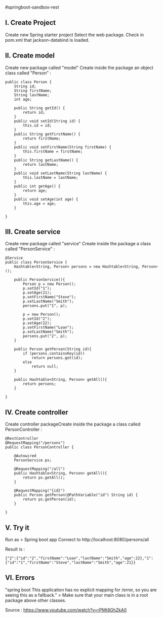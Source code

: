#springboot-sandbox-rest

I. Create Project
---

Create new Spring starter project
Select the web package.
Check in pom.xml that jackson-databind is loaded.

II. Create model
---

Create new package called "model"
Create inside the package an object class called "Person" : 
```
public class Person {
	String id;
	String firstName;
	String lastName;
	int age;
	
	public String getId() {
		return id;
	}
	public void setId(String id) {
		this.id = id;
	}
	public String getFirstName() {
		return firstName;
	}
	public void setFirstName(String firstName) {
		this.firstName = firstName;
	}
	public String getLastName() {
		return lastName;
	}
	public void setLastName(String lastName) {
		this.lastName = lastName;
	}
	public int getAge() {
		return age;
	}
	public void setAge(int age) {
		this.age = age;
	}
	
}
```

III. Create service
---

Create new package called "service"
Create inside the package a class called "PersonService" :
```
@Service
public class PersonService {
	Hashtable<String, Person> persons = new Hashtable<String, Person>();

	public PersonService(){
		Person p = new Person();
		p.setId("1");
		p.setAge(21);
		p.setFirstName("Steve");
		p.setLastName("Smith");
		persons.put("1", p);
		
		p = new Person();
		p.setId("2");
		p.setAge(22);
		p.setFirstName("Loan");
		p.setLastName("Smith");
		persons.put("2", p);
	}
	
	public Person getPerson(String id){
		if (persons.containsKey(id))
			return persons.get(id);
		else 
			return null;
	}
	
	public Hashtable<String, Person> getAll(){
		return persons;
	}

}
```

IV. Create controller
---

Create controller packageCreate inside the package a class called PersonController : 
```
@RestController
@RequestMapping("/persons")
public class PersonController {

	@Autowired
	PersonService ps;
	
	@RequestMapping("/all")
	public Hashtable<String, Person> getAll(){
		return ps.getAll();
	}
	
	@RequestMapping("{id}")
	public Person getPerson(@PathVariable("id") String id) {
		return ps.getPerson(id);
	}
	
}

```

V. Try it
---

Run as > Spring boot app
Connect to http://localhost:8080/persons/all

Result is : 
```
{"2":{"id":"2","firstName":"Loan","lastName":"Smith","age":22},"1":{"id":"1","firstName":"Steve","lastName":"Smith","age":21}}
```

VI. Errors
---
"spring boot This application has no explicit mapping for /error, so you are seeing this as a fallback." > Make sure that your main class is in a root package above other classes.

Source : https://www.youtube.com/watch?v=rPMt8GhZkA0